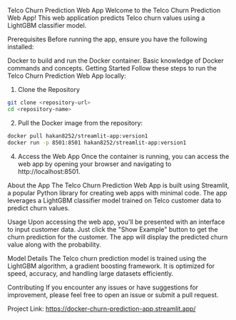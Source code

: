 
Telco Churn Prediction Web App
Welcome to the Telco Churn Prediction Web App! This web application predicts Telco churn values using a LightGBM classifier model.

Prerequisites
Before running the app, ensure you have the following installed:

Docker to build and run the Docker container.
Basic knowledge of Docker commands and concepts.
Getting Started
Follow these steps to run the Telco Churn Prediction Web App locally:

1. Clone the Repository
```bash
git clone <repository-url>
cd <repository-name>
```

2. Pull the Docker image from the repository:
```bash
docker pull hakan8252/streamlit-app:version1
docker run -p 8501:8501 hakan8252/streamlit-app:version1
```

4. Access the Web App
Once the container is running, you can access the web app by opening your browser and navigating to http://localhost:8501.

About the App
The Telco Churn Prediction Web App is built using Streamlit, a popular Python library for creating web apps with minimal code. The app leverages a LightGBM classifier model trained on Telco customer data to predict churn values.

Usage
Upon accessing the web app, you'll be presented with an interface to input customer data.
Just click the "Show Example" button to get the churn prediction for the customer.
The app will display the predicted churn value along with the probability.

Model Details
The Telco churn prediction model is trained using the LightGBM algorithm, a gradient boosting framework. It is optimized for speed, accuracy, and handling large datasets efficiently.

Contributing
If you encounter any issues or have suggestions for improvement, please feel free to open an issue or submit a pull request.

Project Link: https://docker-churn-prediction-app.streamlit.app/
